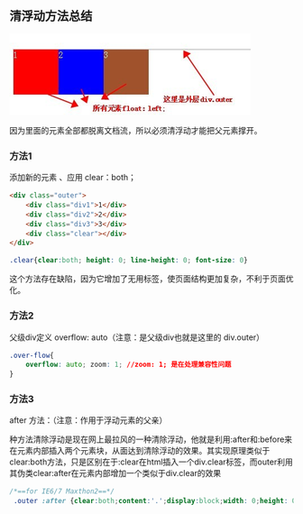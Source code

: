 ## 清浮动方法总结

![](image/01.jpg)

因为里面的元素全部都脱离文档流，所以必须清浮动才能把父元素撑开。

### 方法1
添加新的元素 、应用 clear：both；

``` html
<div class="outer">
    <div class="div1">1</div>
    <div class="div2">2</div>
    <div class="div3">3</div>
    <div class="clear"></div>
</div>
```

``` css
.clear{clear:both; height: 0; line-height: 0; font-size: 0}
```

这个方法存在缺陷，因为它增加了无用标签，使页面结构更加复杂，不利于页面优化。

### 方法2
父级div定义 overflow: auto（注意：是父级div也就是这里的 div.outer）

``` css
.over-flow{
    overflow: auto; zoom: 1; //zoom: 1; 是在处理兼容性问题
}
```

### 方法3
after 方法：（注意：作用于浮动元素的父亲）

种方法清除浮动是现在网上最拉风的一种清除浮动，他就是利用:after和:before来在元素内部插入两个元素块，从面达到清除浮动的效果。其实现原理类似于clear:both方法，只是区别在于:clear在html插入一个div.clear标签，而outer利用其伪类clear:after在元素内部增加一个类似于div.clear的效果

``` css
/*==for IE6/7 Maxthon2==*/
 .outer :after {clear:both;content:'.';display:block;width: 0;height: 0;visibility:hidden;}/*==for FF/chrome/opera/IE8==*/
```